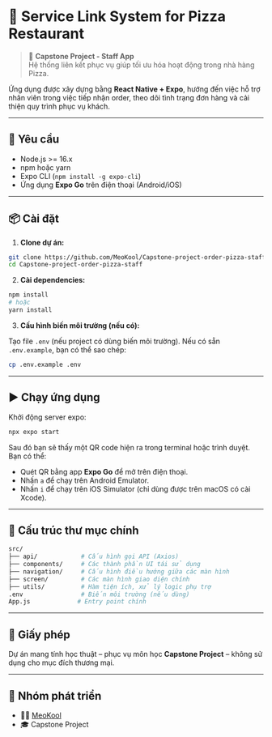 # 🍕 Service Link System for Pizza Restaurant

> 📱 **Capstone Project - Staff App**  
> Hệ thống liên kết phục vụ giúp tối ưu hóa hoạt động trong nhà hàng Pizza.

Ứng dụng được xây dựng bằng **React Native + Expo**, hướng đến việc hỗ trợ nhân viên trong việc tiếp nhận order, theo dõi tình trạng đơn hàng và cải thiện quy trình phục vụ khách.

---

## 🚀 Yêu cầu

- Node.js >= 16.x
- npm hoặc yarn
- Expo CLI (`npm install -g expo-cli`)
- Ứng dụng **Expo Go** trên điện thoại (Android/iOS)

---

## 📦 Cài đặt

1. **Clone dự án:**

```bash
git clone https://github.com/MeoKool/Capstone-project-order-pizza-staff.git
cd Capstone-project-order-pizza-staff
```

2. **Cài dependencies:**

```bash
npm install
# hoặc
yarn install
```

3. **Cấu hình biến môi trường (nếu có):**

Tạo file `.env` (nếu project có dùng biến môi trường). Nếu có sẵn `.env.example`, bạn có thể sao chép:

```bash
cp .env.example .env
```

---

## ▶️ Chạy ứng dụng

Khởi động server expo:

```bash
npx expo start
```

Sau đó bạn sẽ thấy một QR code hiện ra trong terminal hoặc trình duyệt. Bạn có thể:

- Quét QR bằng app **Expo Go** để mở trên điện thoại.
- Nhấn `a` để chạy trên Android Emulator.
- Nhấn `i` để chạy trên iOS Simulator (chỉ dùng được trên macOS có cài Xcode).

---

## 🧭 Cấu trúc thư mục chính

```bash
src/
├── api/            # Cấu hình gọi API (Axios)
├── components/     # Các thành phần UI tái sử dụng
├── navigation/     # Cấu hình điều hướng giữa các màn hình
├── screen/         # Các màn hình giao diện chính
├── utils/          # Hàm tiện ích, xử lý logic phụ trợ
.env                # Biến môi trường (nếu dùng)
App.js             # Entry point chính
```

---

## 📄 Giấy phép

Dự án mang tính học thuật – phục vụ môn học **Capstone Project** – không sử dụng cho mục đích thương mại.

---

## 👥 Nhóm phát triển

- 👨‍💻 [MeoKool](https://github.com/MeoKool) 
- 🎓 Capstone Project
